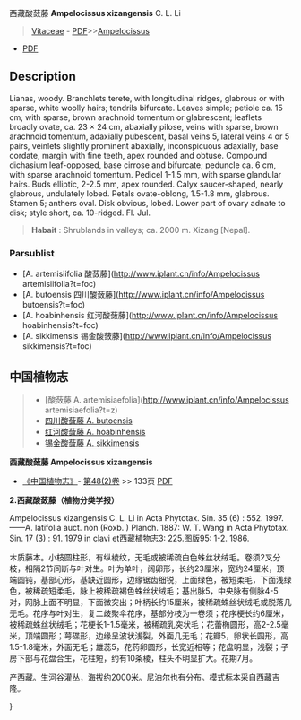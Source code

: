 西藏酸蔹藤 **Ampelocissus xizangensis** C. L. Li

> [Vitaceae](http://www.iplant.cn/info/Vitaceae?t=foc) - [PDF](http://www.iplant.cn/foc/pdf/Vitaceae.pdf)>>[Ampelocissus](http://www.iplant.cn/info/Ampelocissus?t=foc)
 - [PDF](http://www.iplant.cn/foc/pdf/Ampelocissus.pdf)

## Description

Lianas, woody. Branchlets terete, with longitudinal ridges, glabrous or with sparse, white woolly hairs; tendrils bifurcate. Leaves simple; petiole ca. 15 cm, with sparse, brown arachnoid tomentum or glabrescent; leaflets broadly ovate, ca. 23 × 24 cm, abaxially pilose, veins with sparse, brown arachnoid tomentum, adaxially pubescent, basal veins 5, lateral veins 4 or 5 pairs, veinlets slightly prominent abaxially, inconspicuous adaxially, base cordate, margin with fine teeth, apex rounded and obtuse. Compound dichasium leaf-opposed, base cirrose and bifurcate; peduncle ca. 6 cm, with sparse arachnoid tomentum. Pedicel 1-1.5 mm, with sparse glandular hairs. Buds elliptic, 2-2.5 mm, apex rounded. Calyx saucer-shaped, nearly glabrous, undulately lobed. Petals ovate-oblong, 1.5-1.8 mm, glabrous. Stamen 5; anthers oval. Disk obvious, lobed. Lower part of ovary adnate to disk; style short, ca. 10-ridged. Fl. Jul.

> **Habait** : 
> Shrublands in valleys; ca. 2000 m. Xizang [Nepal].

### Parsublist

* [A.  artemisiifolia  酸蔹藤](http://www.iplant.cn/info/Ampelocissus artemisiifolia?t=foc)
* [A.  butoensis  四川酸蔹藤](http://www.iplant.cn/info/Ampelocissus butoensis?t=foc)
* [A.  hoabinhensis  红河酸蔹藤](http://www.iplant.cn/info/Ampelocissus hoabinhensis?t=foc)
* [A.  sikkimensis  锡金酸蔹藤](http://www.iplant.cn/info/Ampelocissus sikkimensis?t=foc)

## 中国植物志

> * [酸蔹藤  A.  artemisiaefolia](http://www.iplant.cn/info/Ampelocissus artemisiaefolia?t=z)
> * [四川酸蔹藤  A.  butoensis](Ampelocissus-butoensis-四川酸蔹藤.md)
> * [红河酸蔹藤  A.  hoabinhensis](Ampelocissus-hoabinhensis-红河酸蔹藤.md)
> * [锡金酸蔹藤  A.  sikkimensis](Ampelocissus-sikkimensis-锡金酸蔹藤.md)

**西藏酸蔹藤 Ampelocissus xizangensis**

* [《中国植物志》](http://www.iplant.cn/frps)- [第48(2)卷](http://www.iplant.cn/frps/vol/48(2)) >> 133页 [PDF](http://www.iplant.cn/frps/pdf/48(2)/133.PDF)

**2.西藏酸蔹藤（植物分类学报）**

Ampelocissus xizangensis C. L. Li in Acta Phytotax. Sin. 35 (6) : 552. 1997.——A. latifolia auct. non (Roxb. ) Planch. 1887: W. T. Wang in Acta Phytotax. Sin. 17 (3) : 91. 1979 in clavi et西藏植物志3: 225.图版95: 1-2. 1986.

木质藤本。小枝圆柱形，有纵棱纹，无毛或被稀疏白色蛛丝状绒毛。卷须2叉分枝，相隔2节间断与叶对生。叶为单叶，阔卵形，长约23厘米，宽约24厘米，顶端圆钝，基部心形，基缺近圆形，边缘锯齿细锐，上面绿色，被短柔毛，下面浅绿色，被稀疏短柔毛，脉上被稀疏褐色蛛丝状绒毛；基出脉5，中央脉有侧脉4-5对，网脉上面不明显，下面微突出；叶柄长约15厘米，被稀疏蛛丝状绒毛或脱落几无毛。花序与叶对生，复二歧聚伞花序，基部分枝为一卷须；花序梗长约6厘米，被稀疏蛛丝状绒毛；花梗长1-1.5毫米，被稀疏乳突状毛；花蕾椭圆形，高2-2.5毫米，顶端圆形；萼碟形，边缘呈波状浅裂，外面几无毛；花瓣5，卵状长圆形，高1.5-1.8毫米，外面无毛；雄蕊5，花药卵圆形，长宽近相等；花盘明显，浅裂；子房下部与花盘合生，花柱短，约有10条棱，柱头不明显扩大。花期7月。

产西藏。生河谷灌丛，海拔约2000米。尼泊尔也有分布。模式标本采自西藏吉隆。

}